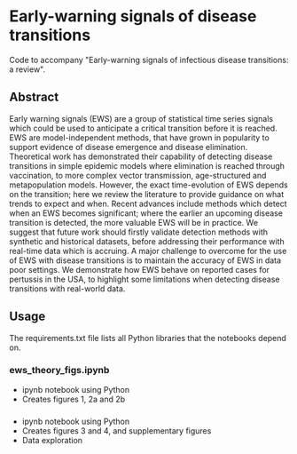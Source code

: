 # Early-warning signals of disease transitions
Code to accompany "Early-warning signals of infectious disease transitions: a review".

## Abstract
Early warning signals (EWS) are a group of statistical time series signals which could be used to anticipate a critical transition before it is reached. EWS are model-independent methods, that have grown in popularity to support evidence of disease emergence and disease elimination. Theoretical work has demonstrated their capability of detecting disease transitions in simple epidemic models where elimination is reached through vaccination, to more complex vector transmission, age-structured and metapopulation models. However, the exact time-evolution of EWS depends on the transition;  here we review the literature to provide guidance on what trends to expect and when. Recent advances include methods which detect when an EWS becomes significant; where the earlier an upcoming disease transition is detected, the more valuable EWS will be in practice. We suggest that future work should firstly validate detection methods with synthetic and historical datasets, before addressing their performance with real-time data which is accruing. A major challenge to overcome for the use of EWS with disease transitions is to maintain the accuracy of EWS in data poor settings. We demonstrate how EWS behave on reported cases for pertussis in the USA, to highlight some limitations when detecting disease transitions with real-world data. 


## Usage

The requirements.txt file lists all Python libraries that the notebooks depend on.

### ews_theory_figs.ipynb
- ipynb notebook using Python
- Creates figures 1, 2a and 2b

### 
- ipynb notebook using Python
- Creates figures 3 and 4, and supplementary figures
- Data exploration 
